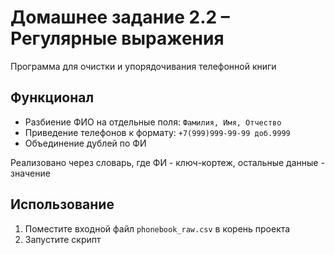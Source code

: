 # Домашнее задание 2.2 – Регулярные выражения

Программа для очистки и упорядочивания телефонной книги

## Функционал
- Разбиение ФИО на отдельные поля: `Фамилия, Имя, Отчество`
- Приведение телефонов к формату: `+7(999)999-99-99 доб.9999`
- Объединение дублей по ФИ

Реализовано через словарь, где ФИ - ключ-кортеж, остальные данные - значение

## Использование
1. Поместите входной файл `phonebook_raw.csv` в корень проекта 
2. Запустите скрипт

